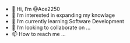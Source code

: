 - 👋 Hi, I’m @Ace2250
- 👀 I’m interested in expanding my knowlage
- 🌱 I’m currently learning Software Development
- 💞️ I’m looking to collaborate on ...
- 📫 How to reach me ...

<!---
Ace2250/Ace2250 is a ✨ special ✨ repository because its `README.md` (this file) appears on your GitHub profile.
You can click the Preview link to take a look at your changes.
--->
